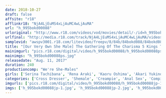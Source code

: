 ```yaml
---
date: 2018-10-27
draft: false
affsite: "r18"
afflinkr18: "NjA4LjEuMS4xLjAuMC4wLjAuMA"
url: "h_995bokd00088"
urloriginal: "http://www.r18.com/videos/vod/movies/detail/-/id=h_995bokd00088"
urlfinal: "http://media.r18.com/track/NjA4LjEuMS4xLjAuMC4wLjAuMA/videos/vod/movies/detail/-/id=h_995bokd00088"
samplevid: "awspv3001.r18.com/litevideo/freepv/8/84b/84bokd088/84bokd088_dmb_w.mp4"
title: "[Our Very Own She Male] The Gathering Of The Charisma 5 Kings The Strongest 4 Hour Special"
mainimgurl: "pics.r18.com/digital/video/h_995bokd00088/h_995bokd00088ps.jpg"
mainimgs: "h_995bokd00088ps.jpg"
releasedate: "Aug. 11, 2017"
duration: 240
productioncomp: "We're She-Males"
girls: ['Serina Tachibana', 'Rena Araki', 'Kaoru Oshima', 'Akari Yukino', 'Otoha Miyabi']
categories: ['Cross Dresser', 'Shemale', 'Creampie', 'Anal Sex', 'Compilation', 'Over 4 Hours', 'Hi-Def']
imgurls: ['pics.r18.com/digital/video/h_995bokd00088/h_995bokd00088jp-1.jpg', 'pics.r18.com/digital/video/h_995bokd00088/h_995bokd00088jp-2.jpg', 'pics.r18.com/digital/video/h_995bokd00088/h_995bokd00088jp-3.jpg', 'pics.r18.com/digital/video/h_995bokd00088/h_995bokd00088jp-4.jpg', 'pics.r18.com/digital/video/h_995bokd00088/h_995bokd00088jp-5.jpg', 'pics.r18.com/digital/video/h_995bokd00088/h_995bokd00088jp-6.jpg', 'pics.r18.com/digital/video/h_995bokd00088/h_995bokd00088jp-7.jpg', 'pics.r18.com/digital/video/h_995bokd00088/h_995bokd00088jp-8.jpg', 'pics.r18.com/digital/video/h_995bokd00088/h_995bokd00088jp-9.jpg', 'pics.r18.com/digital/video/h_995bokd00088/h_995bokd00088jp-10.jpg', 'pics.r18.com/digital/video/h_995bokd00088/h_995bokd00088jp-11.jpg', 'pics.r18.com/digital/video/h_995bokd00088/h_995bokd00088jp-12.jpg', 'pics.r18.com/digital/video/h_995bokd00088/h_995bokd00088jp-13.jpg', 'pics.r18.com/digital/video/h_995bokd00088/h_995bokd00088jp-14.jpg', 'pics.r18.com/digital/video/h_995bokd00088/h_995bokd00088jp-15.jpg', 'pics.r18.com/digital/video/h_995bokd00088/h_995bokd00088jp-16.jpg', 'pics.r18.com/digital/video/h_995bokd00088/h_995bokd00088jp-17.jpg', 'pics.r18.com/digital/video/h_995bokd00088/h_995bokd00088jp-18.jpg', 'pics.r18.com/digital/video/h_995bokd00088/h_995bokd00088jp-19.jpg', 'pics.r18.com/digital/video/h_995bokd00088/h_995bokd00088jp-20.jpg']
imgs: ['h_995bokd00088jp-1.jpg', 'h_995bokd00088jp-2.jpg', 'h_995bokd00088jp-3.jpg', 'h_995bokd00088jp-4.jpg', 'h_995bokd00088jp-5.jpg', 'h_995bokd00088jp-6.jpg', 'h_995bokd00088jp-7.jpg', 'h_995bokd00088jp-8.jpg', 'h_995bokd00088jp-9.jpg', 'h_995bokd00088jp-10.jpg', 'h_995bokd00088jp-11.jpg', 'h_995bokd00088jp-12.jpg', 'h_995bokd00088jp-13.jpg', 'h_995bokd00088jp-14.jpg', 'h_995bokd00088jp-15.jpg', 'h_995bokd00088jp-16.jpg', 'h_995bokd00088jp-17.jpg', 'h_995bokd00088jp-18.jpg', 'h_995bokd00088jp-19.jpg', 'h_995bokd00088jp-20.jpg']
---
```


